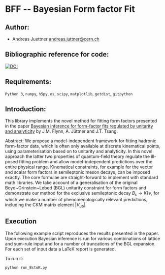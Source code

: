 # BFF -- Bayesian Form factor Fit

## Author:
 - Andreas Juettner    <andreas.juttner@cern.ch>

## Bibliographic reference for code:
[![DOI](https://zenodo.org/badge/623083004.svg)](https://zenodo.org/badge/latestdoi/623083004)

## Requirements:

```Python 3```, ```numpy```, ```h5py```, ```os```, ```scipy```, ```matplotlib```, ```getdist```, ```gitpython```

## Introduction:
This library implements the novel method for fitting form factors presented in the paper
[Bayesian inference for form-factor fits regulated by unitarity and analyticity](https://arxiv.org/abs/2303.11285)
by J.M. Flynn, A. Jüttner and J.T. Tsang. 

Abstract: We propose a model-independent framework for fitting hadronic form-factor data, which is often only available at discrete kinematical points, using parameterisation based on to unitarity and analyticity. In this novel approach the latter two properties of quantum-field theory regulate the ill-posed fitting problem and allow model-independent predictions over the entire physical range. Kinematical constraints, for example for the vector and scalar form factors in semileptonic meson decays, can be imposed exactly. The  core formulae are straight-forward to implement with standard math libraries. We take account of a generalisation of the original Boyd~Grinstein~Lebed (BGL) unitarity constraint for form factors and demonstrate our method for the exclusive semileptonic decay $B_s\to K \ell \nu$, for which we make a number of phenomenologically relevant predictions, including  the CKM matrix element $|V_{ub}|$.
 
## Execution
The following example script reproduces the results presented in the paper. Upon execution 
Bayesian inference is run for various combinations of lattice and sum-rule input and for
a number of truncations of the BGL expansion. For each set of input data a LaTeX report
is generated.

To run it:

```python run_BstoK.py```
